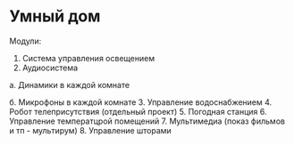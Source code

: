 Умный дом
=========

Модули:

1. Система управления освещением
2. Аудиосистема

  а. Динамики в каждой комнате

  б. Микрофоны в каждой комнате
3. Управление водоснабжением
4. Робот телеприсутствия (отдельный проект)
5. Погодная станция
6. Управление температцрой помещений
7. Мультимедиа (показ фильмов и тп - мультирум)
8. Управление шторами
